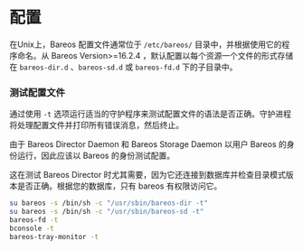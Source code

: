 # 配置

在Unix上，Bareos 配置文件通常位于 `/etc/bareos/` 目录中，并根据使用它的程序命名。从 Bareos Version>=16.2.4 ，默认配置以每个资源一个文件的形式存储在 `bareos-dir.d` 、`bareos-sd.d` 或 `bareos-fd.d` 下的子目录中。

### 测试配置文件

通过使用 `-t` 选项运行适当的守护程序来测试配置文件的语法是否正确。守护进程将处理配置文件并打印所有错误消息，然后终止。

由于 Bareos Director Daemon 和 Bareos Storage Daemon 以用户 Bareos 的身份运行，因此应该以 Bareos 的身份测试配置。

这在测试 Bareos Director 时尤其需要，因为它还连接到数据库并检查目录模式版本是否正确。根据您的数据库，只有 bareos 有权限访问它。

```bash
su bareos -s /bin/sh -c "/usr/sbin/bareos-dir -t"
su bareos -s /bin/sh -c "/usr/sbin/bareos-sd -t"
bareos-fd -t
bconsole -t
bareos-tray-monitor -t
```
